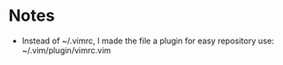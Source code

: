 # Notes

 * Instead of ~/.vimrc, I made the file a plugin for easy repository use:
	~/.vim/plugin/vimrc.vim
